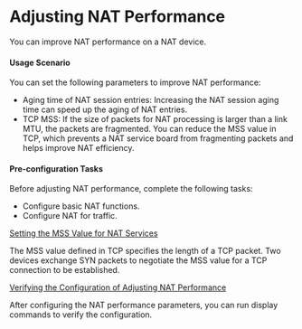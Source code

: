 Adjusting NAT Performance
=========================

You can improve NAT performance on a NAT device.

#### Usage Scenario

You can set the following parameters to improve NAT performance:

* Aging time of NAT session entries: Increasing the NAT session aging time can speed up the aging of NAT entries.
* TCP MSS: If the size of packets for NAT processing is larger than a link MTU, the packets are fragmented. You can reduce the MSS value in TCP, which prevents a NAT service board from fragmenting packets and helps improve NAT efficiency.


#### Pre-configuration Tasks

Before adjusting NAT performance, complete the following tasks:

* Configure basic NAT functions.
* Configure NAT for traffic.


[Setting the MSS Value for NAT Services](../../../../software/nev8r10_vrpv8r16/user/ne/dc_ne_nat_cfg_0054.html)

The MSS value defined in TCP specifies the length of a TCP packet. Two devices exchange SYN packets to negotiate the MSS value for a TCP connection to be established.

[Verifying the Configuration of Adjusting NAT Performance](../../../../software/nev8r10_vrpv8r16/user/ne/dc_ne_nat_cfg_0055.html)

After configuring the NAT performance parameters, you can run display commands to verify the configuration.